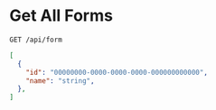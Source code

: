# Get All Forms

```text
GET /api/form
```

```json
[
  {
    "id": "00000000-0000-0000-0000-000000000000",
    "name": "string",
  },
]
```
